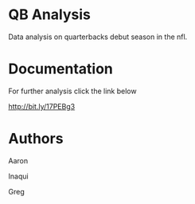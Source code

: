 QB Analysis
===========

Data analysis on quarterbacks debut season in the nfl.

Documentation
=====================

For further analysis click the link below

http://bit.ly/17PEBg3

Authors
=====================

Aaron

Inaqui

Greg
